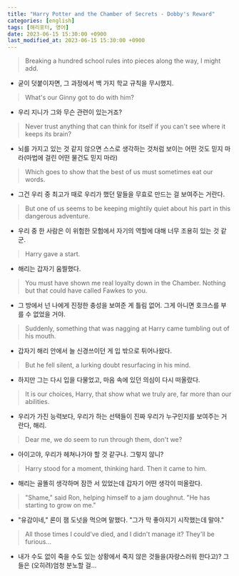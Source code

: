 ```yaml
---
title: "Harry Potter and the Chamber of Secrets - Dobby's Reward"
categories: [english]
tags: [해리포터, 영어]
date: 2023-06-15 15:30:00 +0900
last_modified_at: 2023-06-15 15:30:00 +0900
---
```

> Breaking a hundred school rules into pieces along the way, I might add.
- 굳이 덧붙이자면, 그 과정에서 백 가지 학교 규칙을 무시했지. 

> What's our Ginny got to do with him?
- 우리 지니가 그와 무슨 관련이 있는거죠?

> Never trust anything that can think for itself if you can't see where it keeps its brain?
- 뇌를 가지고 있는 것 같지 않으면 스스로 생각하는 것처럼 보이는 어떤 것도 믿지 마라(마법에 걸린 어떤 물건도 믿지 마라)

> Which goes to show that the best of us must sometimes eat our words.
- 그건 우리 중 최고가 때로 우리가 했던 말들을 무효로 만드는 걸 보여주는 거란다.

> But one of us seems to be keeping mightily quiet about his part in this dangerous adventure.
- 우리 중 한 사람은 이 위험한 모험에서 자기의 역할에 대해 너무 조용히 있는 것 같군.

> Harry gave a start.
- 해리는 갑자기 움찔했다.

> You must have shown me real loyalty down in the Chamber. Nothing but that could have called Fawkes to you.
- 그 방에서 넌 나에게 진정한 충성을 보여준 게 틀림 없어. 그게 아니면 호크스를 부를 수 없었을 거야.

> Suddenly, something that was nagging at Harry came tumbling out of his mouth.
- 갑자기 해리 안에서 늘 신경쓰이던 게 입 밖으로 튀어나왔다.

> But he fell silent, a lurking doubt resurfacing in his mind.
- 하지만 그는 다시 입을 다물었고, 마음 속에 있던 의심이 다시 떠올랐다.

> It is our choices, Harry, that show what we truly are, far more than our abilities.
- 우리가 가진 능력보다, 우리가 하는 선택들이 진짜 우리가 누구인지를 보여주는 거란다, 해리.

> Dear me, we do seem to run through them, don't we?
- 아이고야, 우리가 헤쳐나가야 할 것 같구나. 그렇지 않니?

> Harry stood for a moment, thinking hard. Then it came to him.
- 해리는 골똘히 생각하며 잠깐 서 있었는데 갑자기 어떤 생각이 떠올랐다.

> "Shame," said Ron, helping himself to a jam doughnut. "He has starting to grow on me."
- "유감이네," 론이 잼 도넛을 먹으며 말했다. "그가 막 좋아지기 시작했는데 말야."

> All those times I could've died, and I didn't manage it? They'll be furious...
- 내가 수도 없이 죽을 수도 있는 상황에서 죽지 않은 것들을(자랑스러워 한다고)? 그들은 (오히려)엄청 분노할 걸...
